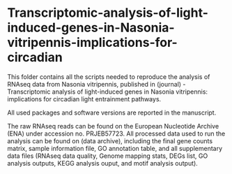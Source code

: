 # Transcriptomic-analysis-of-light-induced-genes-in-Nasonia-vitripennis-implications-for-circadian

This folder contains all the scripts needed to reproduce the analysis of RNAseq data from Nasonia vitripennis, published in (journal) - Transcriptomic analysis of light-induced genes in Nasonia vitripennis: implications for circadian light entrainment pathways.

All used packages and software versions are reported in the manuscript.

The raw RNAseq reads can be found on the European Nucleotide Archive (ENA) under accession no. PRJEB57723. All processed data used to run the analysis can be found on (data archive), including the final gene counts matrix, sample information file, GO annotation table, and all supplementary data files (RNAseq data quality, Genome mapping stats, DEGs list, GO analysis outputs, KEGG analysis ouput, and motif analysis output).
